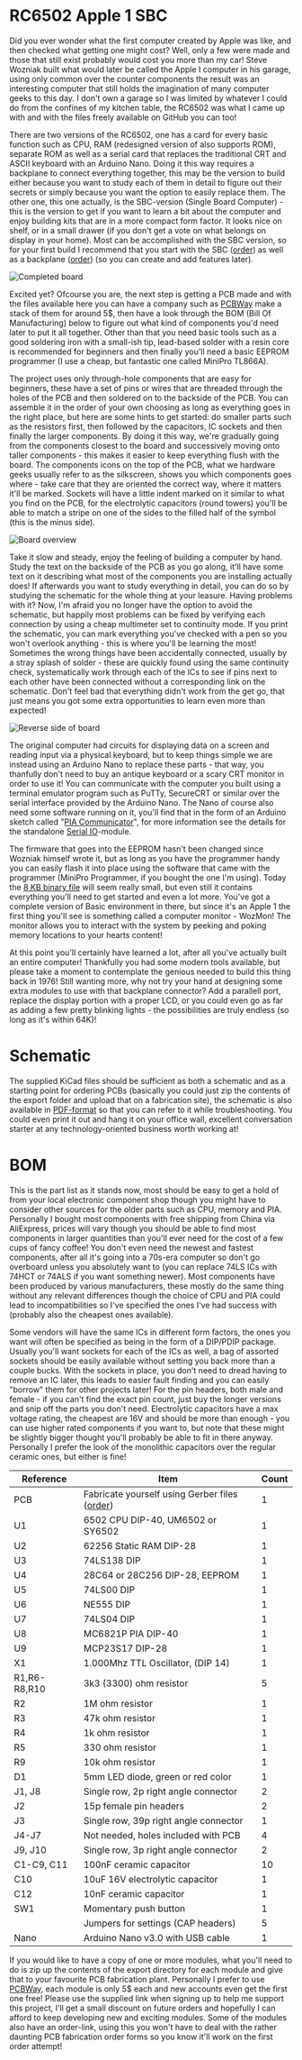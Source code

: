 # RC6502 Apple 1 SBC

Did you ever wonder what the first computer created by Apple was like, and then checked what getting one might cost? Well, only a few were made and those that still exist probably would cost you more than my car! Steve Wozniak built what would later be called the Apple I computer in his garage, using only common over the counter components the result was an interesting computer that still holds the imagination of many computer geeks to this day. I don't own a garage so I was limited by whatever I could do from the confines of my kitchen table, the RC6502 was what I came up with and with the files freely available on GitHub you can too!

There are two versions of the RC6502, one has a card for every basic function such as CPU, RAM (redesigned version of also supports ROM), separate ROM as well as a serial card that replaces the traditional CRT and ASCII keyboard with an Arduino Nano. Doing it this way requires a backplane to connect everything together, this may be the version to build either because you want to study each of them in detail to figure out their secrets or simply because you want the option to easily replace them. The other one, this one actually, is the SBC-version (Single Board Computer) - this is the version to get if you want to learn a bit about the computer and enjoy building kits that are in a more compact form factor. It looks nice on shelf, or in a small drawer (if you don't get a vote on what belongs on display in your home). Most can be accomplished with the SBC version, so for your first build I recommend that you start with the SBC ([order](https://www.pcbway.com/project/shareproject/RC6502_Apple_1_SBC__revision_D_.html?inviteid=88707)) as well as a backplane ([order](https://www.pcbway.com/project/shareproject/RC6502_Apple_1_Replica__Backplane_module_revision_A_.html?inviteid=88707)) (so you can create and add features later).

![Completed board](https://github.com/tebl/RC6502/raw/master/RC6502%20Apple%201%20SBC/gallery/2017-07-09%2015.17.21.jpg)

Excited yet? Ofcourse you are, the next step is getting a PCB made and with the files available here you can have a company such as [PCBWay](https://www.pcbway.com/project/shareproject/RC6502_Apple_1_SBC__revision_D_.html?inviteid=88707) make a stack of them for around 5$, then have a look through the BOM (Bill Of Manufacturing) below to figure out what kind of components you'd need later to put it all together. Other than that you need basic tools such as a good soldering iron with a small-ish tip, lead-based solder with a resin core is recommended for beginners and then finally you'll need a basic EEPROM programmer (I use a cheap, but fantastic one called MiniPro TL866A).

The project uses only through-hole components that are easy for beginners, these have a set of pins or wires that are threaded through the holes of the PCB and then soldered on to the backside of the PCB. You can assemble it in the order of your own choosing as long as everything goes in the right place, but here are some hints to get started: do smaller parts such as the resistors first, then followed by the capacitors, IC sockets and then finally the larger components. By doing it this way, we're gradually going from the components closest to the board and successively moving onto taller components - this makes it easier to keep everything flush with the board. The components icons on the top of the PCB, what we hardware geeks usually refer to as the silkscreen, shows you which components goes where - take care that they are oriented the correct way, where it matters it'll be marked. Sockets will have a little indent marked on it similar to what you find on the PCB, for the electrolytic capacitors (round towers) you'll be able to match a stripe on one of the sides to the filled half of the symbol (this is the minus side).

![Board overview](https://github.com/tebl/RC6502/raw/master/RC6502%20Apple%201%20SBC/gallery/2017-07-09%2015.17.02.jpg)

Take it slow and steady, enjoy the feeling of building a computer by hand. Study the text on the backside of the PCB as you go along, it'll have some text on it describing what most of the components you are installing actually does! If afterwards you want to study everything in detail, you can do so by studying the schematic for the whole thing at your leasure. Having problems with it? Now, I'm afraid you no longer have the option to avoid the schematic, but happily most problems can be fixed by verifying each connection by using a cheap multimeter set to continuity mode. If you print the schematic, you can mark everything you've checked with a pen so you won't overlook anything - this is where you'll be learning the most! Sometimes the wrong things have been accidentally connected, usually by a stray splash of solder - these are quickly found using the same continuity check, systematically work through each of the ICs to see if pins next to each other have been connected without a corresponding link on the schematic. Don't feel bad that everything didn't work from the get go, that just means you got some extra opportunities to learn even more than expected!

![Reverse side of board](https://github.com/tebl/RC6502/raw/master/RC6502%20Apple%201%20SBC/gallery/2017-07-09%2020.06.43.jpg)

The original computer had circuits for displaying data on a screen and reading input via a physical keyboard, but to keep things simple we are instead using an Arduino Nano to replace these parts - that way, you thanfully don't need to buy an antique keyboard or a scary CRT monitor in order to use it! You can communicate with the computer you built using a terminal emulator program such as PuTTy, SecureCRT or similar over the serial interface provided by the Arduino Nano. The Nano of course also need some software running on it, you'll find that in the form of an Arduino sketch called "[PIA Communicator](https://github.com/tebl/RC6502/tree/master/RC6502%20Serial%20IO/pia_communicator)", for more information see the details for the standalone [Serial IO](https://github.com/tebl/RC6502-Apple-1-Replica/tree/master/RC6502%20Serial%20IO)-module. 

The firmware that goes into the EEPROM hasn't been changed since Wozniak himself wrote it, but as long as you have the programmer handy you can easily flash it into place using the software that came with the programmer (MiniPro Programmer, if you bought the one I'm using). Today the [8 KB binary file](https://github.com/tebl/RC6502/tree/master/RC6502%20ROM/firmware) will seem really small, but even still it contains everything you'll need to get started and even a lot more. You've got a complete version of Basic environment in there, but since it's an Apple 1 the first thing you'll see is something called a computer monitor - WozMon! The monitor allows you to interact with the system by peeking and poking memory locations to your hearts content!

At this point you'll certainly have learned a lot, after all you've actually built an entire computer! Thankfully you had some modern tools available, but please take a moment to contemplate the genious needed to build this thing back in 1976! Still wanting more, why not try your hand at designing some extra modules to use with that backplane connector? Add a parallell port, replace the display portion with a proper LCD, or you could even go as far as adding a few pretty blinking lights - the possibilities are truly endless (so long as it's within 64K)!


# Schematic
The supplied KiCad files should be sufficient as both a schematic and as a starting point for ordering PCBs (basically you could just zip the contents of the export folder and upload that on a fabrication site), the schematic is also available in [PDF-format](https://github.com/tebl/RC6502/raw/master/RC6502%20Apple%201%20SBC/export/RC6502%20Apple%201%20SBC.pdf) so that you can refer to it while troubleshooting. You could even print it out and hang it on your office wall, excellent conversation starter at any technology-oriented business worth working at!


# BOM
This is the part list as it stands now, most should be easy to get a hold of from your local electronic component shop though you might have to consider other sources for the older parts such as CPU, memory and PIA. Personally I bought most components with free shipping from China via AliExpress, prices will vary though you should be able to find most components in larger quantities than you'll ever need for the cost of a few cups of fancy coffee! You don't even need the newest and fastest components, after all it's going into a 70s-era computer so don't go overboard unless you absolutely want to (you can replace 74LS ICs with 74HCT or 74ALS if you want something newer). Most components have been produced by various manufacturers, these mostly do the same thing without any relevant differences though the choice of CPU and PIA could lead to incompatibilities so I've specified the ones I've had success with (probably also the cheapest ones available).

Some vendors will have the same ICs in different form factors, the ones you want will often be specified as being in the form of a DIP/PDIP package. Usually you'll want sockets for each of the ICs as well, a bag of assorted sockets should be easily available without setting you back more than a couple bucks. With the sockets in place, you don't need to dread having to remove an IC later, this leads to easier fault finding and you can easily "borrow"  them for other projects later! For the pin headers, both male and female - if you can't find the exact pin count, just buy the longer versions and snip off the parts you don't need. Electrolytic capacitors have a max voltage rating, the cheapest are 16V and should be more than enough - you can use higher rated components if you want to, but note that these might be slightly bigger thought you'll probably be able to fit in there anyway. Personally I prefer the look of the monolithic capacitors over the regular ceramic ones, but either is fine!

| Reference    | Item                                  | Count |
| ------------ | ------------------------------------- | ----- |
| PCB          | Fabricate yourself using Gerber files ([order](https://www.pcbway.com/project/shareproject/RC6502_Apple_1_SBC__revision_D_.html?inviteid=88707)) |     1 |
| U1           | 6502 CPU DIP-40, UM6502 or SY6502     |     1 |
| U2           | 62256 Static RAM DIP-28               |     1 |
| U3           | 74LS138 DIP                           |     1 |
| U4           | 28C64 or 28C256 DIP-28, EEPROM        |     1 |
| U5           | 74LS00 DIP                            |     1 |
| U6           | NE555 DIP                             |     1 |
| U7           | 74LS04 DIP                            |     1 |
| U8           | MC6821P PIA DIP-40                    |     1 |
| U9           | MCP23S17 DIP-28                       |     1 |
| X1           | 1.000Mhz TTL Oscillator, (DIP 14)     |     1 |
| R1,R6-R8,R10 | 3k3 (3300) ohm resistor               |     5 |
| R2           | 1M ohm resistor                       |     1 |
| R3           | 47k ohm resistor                      |     1 |
| R4           | 1k ohm resistor                       |     1 |
| R5           | 330 ohm resistor                      |     1 |
| R9           | 10k ohm resistor                      |     1 |
| D1           | 5mm LED diode, green or red color     |     1 |
| J1, J8       | Single row, 2p right angle connector  |     2 |
| J2           | 15p female pin headers                |     2 |
| J3           | Single row, 39p right angle connector |     1 |
| J4-J7        | Not needed, holes included with PCB   |     4 |
| J9, J10      | Single row, 3p right angle connector  |     2 |
| C1-C9, C11   | 100nF ceramic capacitor               |    10 |
| C10          | 10uF 16V electrolytic capacitor       |     1 |
| C12          | 10nF ceramic capacitor                |     1 |
| SW1          | Momentary push button                 |     1 |
|              | Jumpers for settings (CAP headers)    |     5 |
| Nano         | Arduino Nano v3.0 with USB cable      |     1 |

If you would like to have a copy of one or more modules, what you'll need to do is zip up the contents of the export directory for each module and give that to your favourite PCB fabrication plant. Personally I prefer to use [PCBWay](https://www.pcbway.com/setinvite.aspx?inviteid=88707), each module is only 5$ each and new accounts even get the first one free! Please use the supplied link when signing up to help me support this project, I'll get a small discount on future orders and hopefully I can afford to keep developing new and exciting modules. Some of the modules also have an order-link, using this you won't have to deal with the rather daunting PCB fabrication order forms so you know it'll work on the first order attempt!